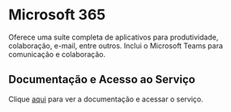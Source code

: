 # Microsoft 365

Oferece uma suíte completa de aplicativos para produtividade, colaboração, e-mail, entre outros. Inclui o Microsoft Teams para comunicação e colaboração.

## Documentação e Acesso ao Serviço

Clique [aqui](https://www.microsoft.com/pt-br/microsoft-365) para ver a documentação e acessar o serviço.